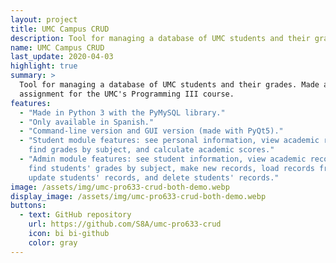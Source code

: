 ```yaml
---
layout: project
title: UMC Campus CRUD
description: Tool for managing a database of UMC students and their grades.
name: UMC Campus CRUD
last_update: 2020-04-03
highlight: true
summary: >
  Tool for managing a database of UMC students and their grades. Made as an
  assignment for the UMC's Programming III course.
features:
  - "Made in Python 3 with the PyMySQL library."
  - "Only available in Spanish."
  - "Command-line version and GUI version (made with PyQt5)."
  - "Student module features: see personal information, view academic record,
    find grades by subject, and calculate academic scores."
  - "Admin module features: see student information, view academic records,
    find students' grades by subject, make new records, load records from file,
    update students' records, and delete students' records."
image: /assets/img/umc-pro633-crud-both-demo.webp
display_image: /assets/img/umc-pro633-crud-both-demo.webp
buttons:
  - text: GitHub repository
    url: https://github.com/S8A/umc-pro633-crud
    icon: bi bi-github
    color: gray
---
```

